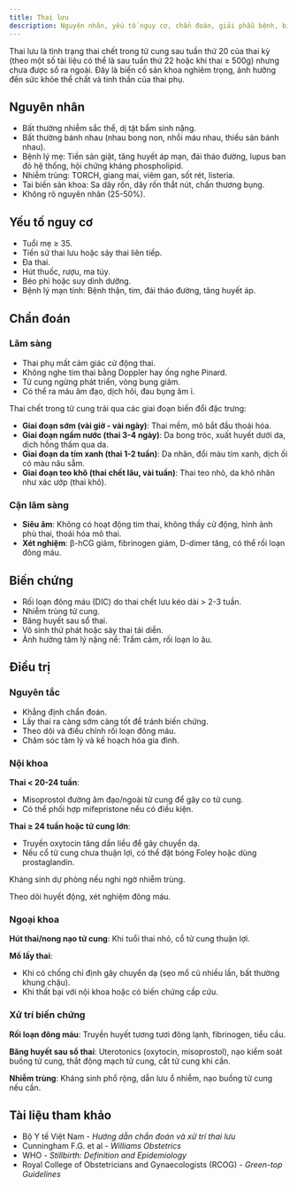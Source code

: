 ```yaml
---
title: Thai lưu
description: Nguyên nhân, yếu tố nguy cơ, chẩn đoán, giải phẫu bệnh, biến chứng và xử trí thai lưu.
---
```


Thai lưu là tình trạng thai chết trong tử cung sau tuần thứ 20 của thai kỳ (theo một số tài liệu có thể là sau tuần thứ 22 hoặc khi thai ≥ 500g) nhưng chưa được sổ ra ngoài. Đây là biến cố sản khoa nghiêm trọng, ảnh hưởng đến sức khỏe thể chất và tinh thần của thai phụ.

## Nguyên nhân

- Bất thường nhiễm sắc thể, dị tật bẩm sinh nặng.
- Bất thường bánh nhau (nhau bong non, nhồi máu nhau, thiểu sản bánh nhau).
- Bệnh lý mẹ: Tiền sản giật, tăng huyết áp mạn, đái tháo đường, lupus ban đỏ hệ thống, hội chứng kháng phospholipid.
- Nhiễm trùng: TORCH, giang mai, viêm gan, sốt rét, listeria.
- Tai biến sản khoa: Sa dây rốn, dây rốn thắt nút, chấn thương bụng.
- Không rõ nguyên nhân (25-50%).

## Yếu tố nguy cơ

- Tuổi mẹ ≥ 35.
- Tiền sử thai lưu hoặc sảy thai liên tiếp.
- Đa thai.
- Hút thuốc, rượu, ma túy.
- Béo phì hoặc suy dinh dưỡng.
- Bệnh lý mạn tính: Bệnh thận, tim, đái tháo đường, tăng huyết áp.

## Chẩn đoán

### Lâm sàng

- Thai phụ mất cảm giác cử động thai.
- Không nghe tim thai bằng Doppler hay ống nghe Pinard.
- Tử cung ngừng phát triển, vòng bụng giảm.
- Có thể ra máu âm đạo, dịch hôi, đau bụng âm ỉ.

Thai chết trong tử cung trải qua các giai đoạn biến đổi đặc trưng:

- **Giai đoạn sớm (vài giờ - vài ngày)**: Thai mềm, mô bắt đầu thoái hóa.
- **Giai đoạn ngấm nước (thai 3-4 ngày)**: Da bong tróc, xuất huyết dưới da, dịch hồng thấm qua da.
- **Giai đoạn da tím xanh (thai 1-2 tuần)**: Da nhăn, đổi màu tím xanh, dịch ối có màu nâu sẫm.
- **Giai đoạn teo khô (thai chết lâu, vài tuần)**: Thai teo nhỏ, da khô nhăn như xác ướp (thai khô).

### Cận lâm sàng

- **Siêu âm**: Không có hoạt động tim thai, không thấy cử động, hình ảnh phù thai, thoái hóa mô thai.
- **Xét nghiệm**: β-hCG giảm, fibrinogen giảm, D-dimer tăng, có thể rối loạn đông máu.

## Biến chứng

- Rối loạn đông máu (DIC) do thai chết lưu kéo dài > 2-3 tuần.
- Nhiễm trùng tử cung.
- Băng huyết sau sổ thai.
- Vô sinh thứ phát hoặc sảy thai tái diễn.
- Ảnh hưởng tâm lý nặng nề: Trầm cảm, rối loạn lo âu.

## Điều trị

### Nguyên tắc

- Khẳng định chẩn đoán.
- Lấy thai ra càng sớm càng tốt để tránh biến chứng.
- Theo dõi và điều chỉnh rối loạn đông máu.
- Chăm sóc tâm lý và kế hoạch hóa gia đình.

### Nội khoa

**Thai < 20-24 tuần**:

- Misoprostol đường âm đạo/ngoài tử cung để gây co tử cung.
- Có thể phối hợp mifepristone nếu có điều kiện.

**Thai ≥ 24 tuần hoặc tử cung lớn**:

- Truyền oxytocin tăng dần liều để gây chuyển dạ.
- Nếu cổ tử cung chưa thuận lợi, có thể đặt bóng Foley hoặc dùng prostaglandin.

Kháng sinh dự phòng nếu nghi ngờ nhiễm trùng.

Theo dõi huyết động, xét nghiệm đông máu.

### Ngoại khoa

**Hút thai/nong nạo tử cung**: Khi tuổi thai nhỏ, cổ tử cung thuận lợi.

**Mổ lấy thai**:

- Khi có chống chỉ định gây chuyển dạ (sẹo mổ cũ nhiều lần, bất thường khung chậu).
- Khi thất bại với nội khoa hoặc có biến chứng cấp cứu.

### Xử trí biến chứng

**Rối loạn đông máu**: Truyền huyết tương tươi đông lạnh, fibrinogen, tiểu cầu.

**Băng huyết sau sổ thai**: Uterotonics (oxytocin, misoprostol), nạo kiểm soát buồng tử cung, thắt động mạch tử cung, cắt tử cung khi cần.

**Nhiễm trùng**: Kháng sinh phổ rộng, dẫn lưu ổ nhiễm, nạo buồng tử cung nếu cần.

## Tài liệu tham khảo

- Bộ Y tế Việt Nam - _Hướng dẫn chẩn đoán và xử trí thai lưu_
- Cunningham F.G. et al - _Williams Obstetrics_
- WHO - _Stillbirth: Definition and Epidemiology_
- Royal College of Obstetricians and Gynaecologists (RCOG) - _Green-top Guidelines_
